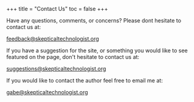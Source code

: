 +++
title = "Contact Us"
toc = false
+++

Have any questions, comments, or concerns? Please dont hesitate to contact us at: 

<feedback@skepticaltechnologist.org>


If you have a suggestion for the site, or something you would like to see featured on the page, don't hesitate to contact us at:

<suggestions@skepticaltechnologist.org>


If you would like to contact the author feel free to email me at:

<gabe@skepticaltechnologist.org>
